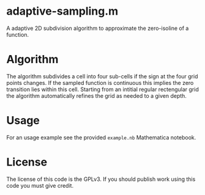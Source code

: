 # adaptive-sampling.m
A adaptive 2D subdivision algorithm to approximate the zero-isoline of a
function.

# Algorithm
The algorithm subdivides a cell into four sub-cells if the sign at the four grid
points changes. If the sampled function is continuous this implies the zero
transition lies within this cell. Starting from an intitial regular rectengular
grid the algorithm automatically refines the grid as needed to a given depth.

# Usage
For an usage example see the provided `example.nb` Mathematica notebook.

# License
The license of this code is the GPLv3. If you should publish work using
this code you must give credit.

